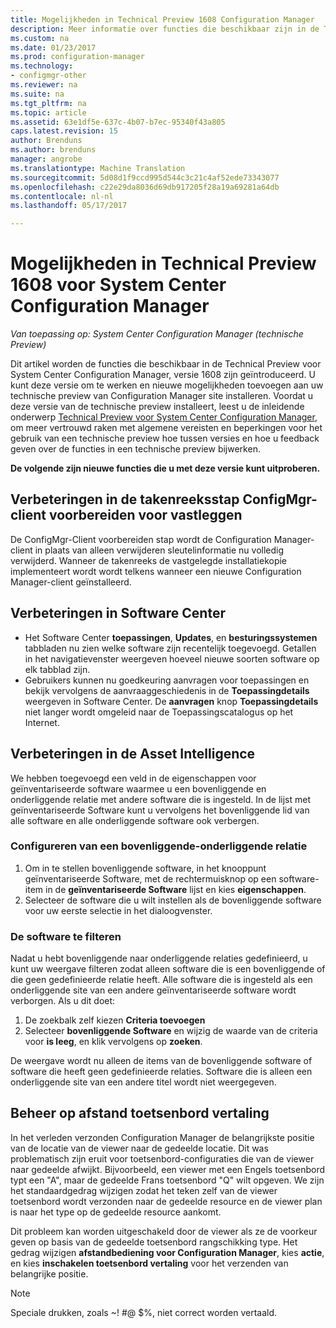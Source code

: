 ```yaml
---
title: Mogelijkheden in Technical Preview 1608 Configuration Manager
description: Meer informatie over functies die beschikbaar zijn in de Technical Preview voor System Center Configuration Manager, versie 1608.
ms.custom: na
ms.date: 01/23/2017
ms.prod: configuration-manager
ms.technology:
- configmgr-other
ms.reviewer: na
ms.suite: na
ms.tgt_pltfrm: na
ms.topic: article
ms.assetid: 63e1df5e-637c-4b07-b7ec-95340f43a805
caps.latest.revision: 15
author: Brenduns
ms.author: brenduns
manager: angrobe
ms.translationtype: Machine Translation
ms.sourcegitcommit: 5d08d1f9ccd995d544c3c21c4af52ede73343077
ms.openlocfilehash: c22e29da8036d69db917205f28a19a69281a64db
ms.contentlocale: nl-nl
ms.lasthandoff: 05/17/2017

---
```

# <a name="capabilities-in-technical-preview-1608-for-system-center-configuration-manager"></a>Mogelijkheden in Technical Preview 1608 voor System Center Configuration Manager

*Van toepassing op: System Center Configuration Manager (technische Preview)*

Dit artikel worden de functies die beschikbaar in de Technical Preview voor System Center Configuration Manager, versie 1608 zijn geïntroduceerd. U kunt deze versie om te werken en nieuwe mogelijkheden toevoegen aan uw technische preview van Configuration Manager site installeren.      Voordat u deze versie van de technische preview installeert, leest u de inleidende onderwerp [Technical Preview voor System Center Configuration Manager](../../core/get-started/technical-preview.md), om meer vertrouwd raken met algemene vereisten en beperkingen voor het gebruik van een technische preview hoe tussen versies en hoe u feedback geven over de functies in een technische preview bijwerken.    


**De volgende zijn nieuwe functies die u met deze versie kunt uitproberen.**  




##  <a name="improvements-to-the-prepare-configmgr-client-for-capture-task-sequence-step"></a>Verbeteringen in de takenreeksstap ConfigMgr-client voorbereiden voor vastleggen  
De ConfigMgr-Client voorbereiden stap wordt de Configuration Manager-client in plaats van alleen verwijderen sleutelinformatie nu volledig verwijderd. Wanneer de takenreeks de vastgelegde installatiekopie implementeert wordt wordt telkens wanneer een nieuwe Configuration Manager-client geïnstalleerd.  


## <a name="improvements-to-software-center"></a>Verbeteringen in Software Center
* Het Software Center **toepassingen**, **Updates**, en **besturingssystemen** tabbladen nu zien welke software zijn recentelijk toegevoegd. Getallen in het navigatievenster weergeven hoeveel nieuwe soorten software op elk tabblad zijn.
* Gebruikers kunnen nu goedkeuring aanvragen voor toepassingen en bekijk vervolgens de aanvraaggeschiedenis in de **Toepassingdetails** weergeven in Software Center. De **aanvragen** knop **Toepassingdetails** niet langer wordt omgeleid naar de Toepassingscatalogus op het Internet.

## <a name="improvements-to-asset-intelligence"></a>Verbeteringen in de Asset Intelligence
We hebben toegevoegd een veld in de eigenschappen voor geïnventariseerde software waarmee u een bovenliggende en onderliggende relatie met andere software die is ingesteld. In de lijst met geïnventariseerde Software kunt u vervolgens het bovenliggende lid van alle software en alle onderliggende software ook verbergen.

### <a name="configure-a-parent-to-child-relationship"></a>Configureren van een bovenliggende-onderliggende relatie
  1. Om in te stellen bovenliggende software, in het knooppunt geïnventariseerde Software, met de rechtermuisknop op een software-item in de **geïnventariseerde Software** lijst en kies **eigenschappen**.
  2. Selecteer de software die u wilt instellen als de bovenliggende software voor uw eerste selectie in het dialoogvenster.

### <a name="filter-the-software-display"></a>De software te filteren
Nadat u hebt bovenliggende naar onderliggende relaties gedefinieerd, u kunt uw weergave filteren zodat alleen software die is een bovenliggende of die geen gedefinieerde relatie heeft. Alle software die is ingesteld als een onderliggende site van een andere geïnventariseerde software wordt verborgen. Als u dit doet:
   1.    De zoekbalk zelf kiezen **Criteria toevoegen**
   2. Selecteer **bovenliggende Software** en wijzig de waarde van de criteria voor **is leeg**, en klik vervolgens op **zoeken**.

De weergave wordt nu alleen de items van de bovenliggende software of software die heeft geen gedefinieerde relaties. Software die is alleen een onderliggende site van een andere titel wordt niet weergegeven.

## <a name="remote-control-keyboard-translation"></a>Beheer op afstand toetsenbord vertaling
In het verleden verzonden Configuration Manager de belangrijkste positie van de locatie van de viewer naar de gedeelde locatie. Dit was problematisch zijn eruit voor toetsenbord-configuraties die van de viewer naar gedeelde afwijkt. Bijvoorbeeld, een viewer met een Engels toetsenbord typt een "A", maar de gedeelde Frans toetsenbord "Q" wilt opgeven. We zijn het standaardgedrag wijzigen zodat het teken zelf van de viewer toetsenbord wordt verzonden naar de gedeelde resource en de viewer plan is naar het type op de gedeelde resource aankomt.

Dit probleem kan worden uitgeschakeld door de viewer als ze de voorkeur geven op basis van de gedeelde toetsenbord rangschikking type. Het gedrag wijzigen **afstandbediening voor Configuration Manager**, kies **actie**, en kies **inschakelen toetsenbord vertaling** voor het verzenden van belangrijke positie.

> [!NOTE]
>
> Speciale drukken, zoals ~! #@ $%, niet correct worden vertaald.


